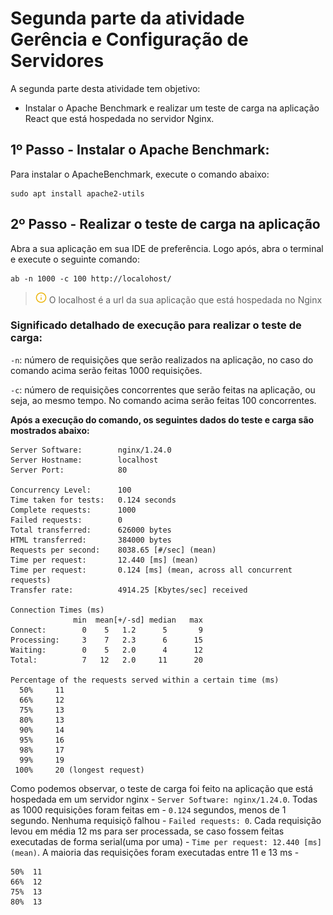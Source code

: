 # Segunda parte da atividade Gerência e Configuração de Servidores
A segunda parte desta atividade tem objetivo:
- Instalar o Apache Benchmark e realizar um teste de carga na aplicação React que está hospedada no servidor Nginx.

## 1º Passo - Instalar o Apache Benchmark:
Para instalar o ApacheBenchmark, execute o comando abaixo:
```
sudo apt install apache2-utils
```

## 2º Passo - Realizar o teste de carga na aplicação
Abra a sua aplicação em sua IDE de preferência. Logo após, abra o terminal e execute o seguinte comando:
```
ab -n 1000 -c 100 http://localohost/
```
> ![alt text](image-1.png) O localhost é a url da sua aplicação que está hospedada no Nginx

### Significado detalhado de execução para realizar o teste de carga:

`-n`: número de requisições que serão realizados na aplicação, no caso do comando acima serão feitas 1000 requisições.

`-c`: número de requisições concorrentes que serão feitas na aplicação, ou seja, ao mesmo tempo. No comando acima serão feitas 100 concorrentes.

**Após a execução do comando, os seguintes dados do teste e carga são mostrados abaixo:**

```
Server Software:        nginx/1.24.0
Server Hostname:        localhost
Server Port:            80

Concurrency Level:      100
Time taken for tests:   0.124 seconds
Complete requests:      1000
Failed requests:        0
Total transferred:      626000 bytes
HTML transferred:       384000 bytes
Requests per second:    8038.65 [#/sec] (mean)
Time per request:       12.440 [ms] (mean)
Time per request:       0.124 [ms] (mean, across all concurrent requests)
Transfer rate:          4914.25 [Kbytes/sec] received

Connection Times (ms)
              min  mean[+/-sd] median   max
Connect:        0    5   1.2      5       9
Processing:     3    7   2.3      6      15
Waiting:        0    5   2.0      4      12
Total:          7   12   2.0     11      20

Percentage of the requests served within a certain time (ms)
  50%     11
  66%     12
  75%     13
  80%     13
  90%     14
  95%     16
  98%     17
  99%     19
 100%     20 (longest request)
```

Como podemos observar, o teste de carga foi feito na aplicação que está hospedada em um servidor nginx - `Server Software: nginx/1.24.0`. Todas as 1000 requisições foram feitas em - `0.124` segundos, menos de 1 segundo. Nenhuma requisiçõ falhou - `Failed requests: 0`. Cada requisição levou em média 12 ms para ser processada, se caso fossem feitas executadas de forma serial(uma por uma) - `Time per request: 12.440 [ms] (mean)`. A maioria das requisições foram executadas entre 11 e 13 ms - 
```
50%  11
66%  12
75%  13
80%  13
```